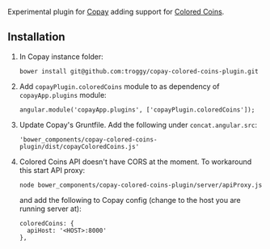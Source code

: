 Experimental plugin for [Copay](https://github.com/bitpay/copay) adding support for [Colored Coins](http://coloredcoins.org).

## Installation

1. In Copay instance folder:

    ````
    bower install git@github.com:troggy/copay-colored-coins-plugin.git
    ````

2. Add ``copayPlugin.coloredCoins`` module to as dependency of ``copayApp.plugins`` module:

     ````
     angular.module('copayApp.plugins', ['copayPlugin.coloredCoins']);
     ````

3. Update Copay's Gruntfile. Add the following under ``concat.angular.src``:

    ````
    'bower_components/copay-colored-coins-plugin/dist/copayColoredCoins.js'
    ````
4. Colored Coins API doesn't have CORS at the moment. To workaround this start API proxy:

    ````
    node bower_components/copay-colored-coins-plugin/server/apiProxy.js
    ````
    
    and add the following to Copay config (change <HOST> to the host you are running server at):
    
    ````
    coloredCoins: {
      apiHost: '<HOST>:8000'
    },
    ````
    
